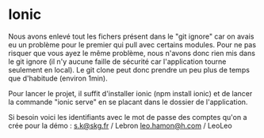 # Ionic

Nous avons enlevé tout les fichers présent dans le "git ignore" car on avais eu un problème pour le premier qui pull avec certains modules. Pour ne pas risquer que vous ayez le même problème, nous n'avons donc rien mis dans le git ignore (il n'y aucune faille de sécurité car l'application tourne seulement en local). Le git clone peut donc prendre un peu plus de temps que d'habitude (environ 1min).

Pour lancer le projet, il suffit d'installer ionic (npm install ionic) et de lancer la commande "ionic serve" en se placant dans le dossier de l'application. 

Si besoin voici les identifiants avec le mot de passe des comptes qu'on a crée pour la démo : 
s.k@skg.fr / Lebron
leo.hamon@h.com / LeoLeo
